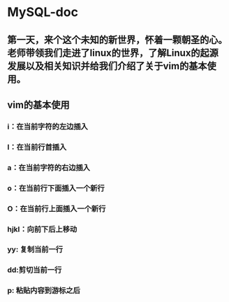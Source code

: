 # MySQL-doc
##   第一天，来个这个未知的新世界，怀着一颗朝圣的心。老师带领我们走进了linux的世界，了解Linux的起源发展以及相关知识并给我们介绍了关于vim的基本使用。
## vim的基本使用
### i：在当前字符的左边插入
### I：在当前行首插入
### a：在当前字符的右边插入
### o：在当前行下面插入一个新行
### O：在当前行上面插入一个新行
### hjkl：向前下后上移动
### yy: 复制当前一行
### dd:剪切当前一行
### p: 粘贴内容到游标之后
